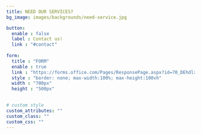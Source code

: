 ```yaml
---
title: NEED OUR SERVICES?
bg_image: images/backgrounds/need-service.jpg

button:
  enable : false
  label : Contact us!
  link : "#contact"
  
form:
  title : "FORM"
  enable : true
  link : "https://forms.office.com/Pages/ResponsePage.aspx?id=70_DEhdlx0Sc_3g9dELrwdpsvZPt-sZPvlCgGTKfAERUQTBURjhGRVEwRjFDNlRBQjNVNDJHMDVVRC4u"
  style : "border: none; max-width:100%; max-height:100vh"
  width : "700px"
  height : "500px"
  

# custom style
custom_attributes: ""
custom_class: ""
custom_css: ""
---
```



